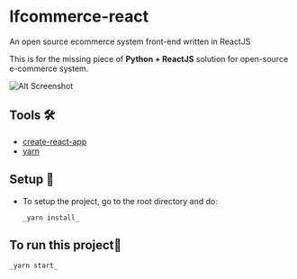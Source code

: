 # lfcommerce-react

An open source ecommerce system front-end written in ReactJS

This is for the missing piece of **Python + ReactJS** solution for open-source e-commerce system.

![Alt Screenshot](./screenshot.png "Screenshot")

## Tools 🛠️

- [create-react-app](https://github.com/facebookincubator/create-react-app)
- [yarn](https://yarnpkg.com/en/)

## Setup 🎯

- To setup the project, go to the root directory and do:

  `_yarn install_`

## To run this project🏁

`_yarn start_`
